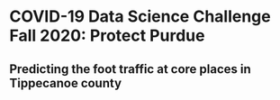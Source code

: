 # COVID-19 Data Science Challenge Fall 2020: Protect Purdue
## Predicting the foot traffic at core places in Tippecanoe county

